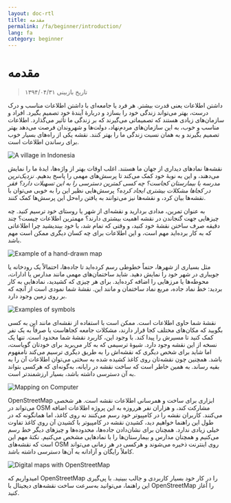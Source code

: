 ```yaml
---
layout: doc-rtl
title: مقدمه
permalink: /fa/beginner/introduction/
lang: fa
category: beginner
---
```


مقدمه
============

> تاریخ بازبینی ۱۳۹۴/۰۴/۳۱  

داشتن اطلاعات یعنی قدرت بیشتر. هر فرد یا جامعه‌ای با داشتن اطلاعات مناسب و درک درست، بهتر می‌تواند زندگی خود را بسازد و دربارهٔ آیندهٔ خود تصمیم بگیرد. افراد و سازمان‌های زیادی هستند که تصمیماتی می‌گیرند که بر زندگی ما تأثیر می‌گذارد. اطلاعات مناسب و خوب، به این سازمان‌های مردم‌‌نهاد، دولت‌ها و شهروندان فرصت می‌دهد بهتر تصمیم بگیرند و به همان نسبت زندگی ما را بهتر کنند. نقشه یکی از راه‌های بسیار خوب برای رساندن اطلاعات است. 

![A village in Indonesia][]

نقشه‌ها نمادهای دیداری از جهان ما هستند. اغلب اوقات بهتر از واژه‌ها، ایدهٔ ما را نمایش می‌دهند، و این به نوبهٔ خود کمک می‌کند تا پرسش‌های مهمی را پاسخ بدهیم. *نزدیک‌ترین مدرسه یا بیمارستان کجاست؟ چه کسی کمترین دسترسی را به این تسهیلات دارد؟ فقر در کجاها مشکلات بیشتری ایجاد کرده؟* پرسش‌هایی نظیر این را به خوبی می‌توان با نقشه‌ها بیان کرد، و نقشه‌ها نیز می‌توانند به یافتن راه‌حل این پرسش‌ها کمک کنند. 

به عنوان تمرین، مدادی بردارید و نقشه‌ای از شهر یا روستای خود ترسیم کنید. چه چیزهایی جهت گنجاندن در نقشه اهمیت بیشتری دارند؟ مهمترین اطلاعات چیست؟ چند دقیقه صرف ساختن نقشهٔ خود کنید، و وقتی که تمام شد، با خود بیندیشید چرا اطلاعاتی که به کار برده‌اید مهم است، و این اطلاعات برای چه کسان دیگری ممکن است مهم باشد.

![Example of a hand-drawn map][]

مثل بسیاری از شهرها، حتماً خطوطی رسم کرده‌اید تا جاده‌ها، احتمالاً یک رودخانه یا جویباری در شهر خود را نمایش دهید. شاید ساختمان‌های مهمی مانند مدارس یا ادارات، محوطه‌ها یا مرزهایی را اضافه کرده‌اید. برای هر چیزی که کشیدید، نمادهایی به کار بردید: خط نماد جاده، مربع نماد ساختمان و مانند این. نقشهٔ شما نمودی است از آنچه که بر روی زمین وجود دارد.

![Examples of symbols][]

نقشهٔ شما حاوی اطلاعات است. ممکن است با استفاده از نقشه‌ای مانند این به کسی بگویید که مکان‌های مختلف کجا قرار دارند، مشکلات جامعه کجاهاست یا صرفاً به یک نفر کمک کنید تا مسیرش را پیدا کند. با وجود این، کاربرد نقشهٔ شما محدود است. تنها یک نسخه از این نقشه وجود دارد. شیوهٔ ترسیمی که به کار می‌برید برای خودتان گویاست، اما شاید برای شخص دیگری که نقشه‌اش را به طریق دیگری ترسیم می‌کند نامفهوم باشد. همچنین چون نقشه‌تان روی کاغذ کشیده شده به سختی می‌توان اطلاعات آن را به بقیه رساند. به همین خاطر است که ساخت نقشه در رایانه، به‌گونه‌ای که هرکسی بتواند به آن دسترسی داشته باشد، بسیار ارزشمندتر است. 

![Mapping on Computer][]

OpenStreetMap ابزاری برای ساخت و همرسانی اطلاعات نقشه است. هر شخصی می‌تواند در OSM مشارکت کند، و هزاران نفر هرروزه به این پروژه اطلاعات اضافه می‌کنند. کاربران نقشه را در کامپیوتر خود رسم می‌کنند نه روی کاغذ، اما همانگونه که در طول این راهنما خواهیم دید، کشیدن نقشه در کامپیوتر با کشیدن آن روی کاغذ تفاوت خیلی زیادی ندارد. همچنان برای نشان‌دادن جاده‌ها، محدوده‌ها و چیزهای دیگر خط رسم می‌کنیم و همچنان مدارس و بیمارستان‌ها را با نمادهایی مشخص می‌کنیم. نکتهٔ مهم این است که نقشه‌های OSM روی اینترنت ذخیره می‌شوند و هرکسی در هر زمانی می‌تواند کاملاً رایگان و آزادانه به آن‌ها دسترسی داشته باشد.

![Digital maps with OpenStreetMap][]

امیدواریم که OpenStreetMap را در کار خود بسیار کاربردی و جالب ببینید. با پی‌گیری این راهنما، می‌توانید به‌سرعت ساخت نقشه‌های دیجیتال با OpenStreetMap را آغاز کنید.


[A village in Indonesia]: /images/beginner/village-in-indonesia.png
[Example of a hand-drawn map]: /images/beginner/hand-drawn-map.png
[Examples of symbols]: /images/beginner/examples-of-symbols.png
[Mapping on Computer]: /images/beginner/mapping-on-computer.png
[Digital maps with OpenStreetMap]: /images/beginner/digital-maps-with-osm.png
